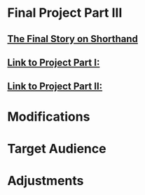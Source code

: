 # Final Project Part III

## [The Final Story on Shorthand](/https://carnegiemellon.shorthandstories.com/influencer-marketing-analysis/index.html#group-section-Followers-qynnbuKb2Y)
## [Link to Project Part I:](/final_project_part_one.md)
## [Link to Project Part II:](/final_project_part_two.md)

# Modifications

# Target Audience

# Adjustments

